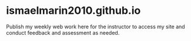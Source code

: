 # ismaelmarin2010.github.io
Publish my weekly web work here for the instructor to access my site and conduct feedback and assessment as needed.
